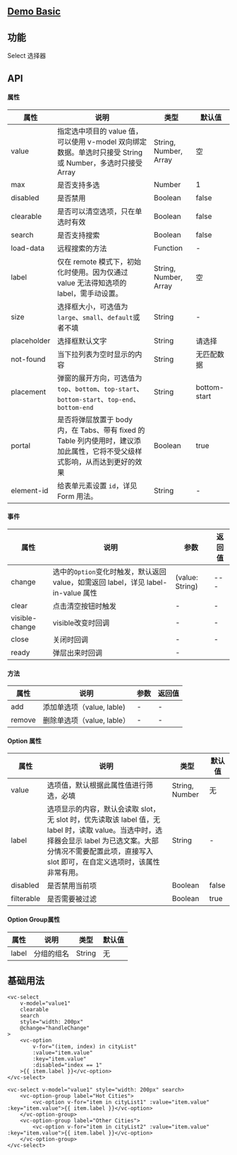 ## [Demo Basic](https://wya-team.github.io/wya-vc/dist/select/basic.html)
## 功能
Select 选择器

## API

#### 属性

属性 | 说明 | 类型 | 默认值
---|---|---|---
value | 指定选中项目的 value 值，可以使用 v-model 双向绑定数据。单选时只接受 String 或 Number，多选时只接受 Array | String, Number, Array | 空
max | 是否支持多选 | Number | 1
disabled | 是否禁用 | Boolean | false
clearable | 是否可以清空选项，只在单选时有效 | Boolean | false
search | 是否支持搜索 | Boolean | false
load-data | 远程搜索的方法 | Function | -
label | 仅在 remote 模式下，初始化时使用。因为仅通过 value 无法得知选项的 label，需手动设置。 | String, Number, Array | 空
size | 选择框大小，可选值为`large`、`small`、`default`或者不填 | String | -
placeholder | 选择框默认文字 | String | 请选择
not-found | 当下拉列表为空时显示的内容 | String | 无匹配数据
placement | 弹窗的展开方向，可选值为 `top`、`bottom`、`top-start`、`bottom-start`、`top-end`、`bottom-end` | String | bottom-start
portal | 是否将弹层放置于 body 内，在 Tabs、带有 fixed 的 Table 列内使用时，建议添加此属性，它将不受父级样式影响，从而达到更好的效果 | Boolean | true
element-id | 给表单元素设置 `id`，详见 Form 用法。 | String | -

#### 事件

属性 | 说明 | 参数 | 返回值
---|---|---|---
change | 选中的`Option`变化时触发，默认返回 value，如需返回 label，详见 label-in-value 属性	 | (value: String) | ---
clear | 点击清空按钮时触发	 | - | -
visible-change | visible改变时回调 | - | - 
close | 关闭时回调 | - | - 
ready | 弹层出来时回调 | -

#### 方法

属性 | 说明 | 参数 | 返回值
---|---|---|---
add | 添加单选项（value, lable) | - | - 
remove | 删除单选项（value, lable） | - | - 

#### Option 属性

属性 | 说明 | 类型 | 默认值
---|---|---|---
value | 选项值，默认根据此属性值进行筛选，必填 | String, Number | 无
label | 选项显示的内容，默认会读取 slot，无 slot 时，优先读取该 label 值，无 label 时，读取 value。当选中时，选择器会显示 label 为已选文案。大部分情况不需要配置此项，直接写入 slot 即可，在自定义选项时，该属性非常有用。 | String | -
disabled | 是否禁用当前项 | Boolean | false
filterable | 是否需要被过滤 | Boolean | true

#### Option Group属性

属性 | 说明 | 类型 | 默认值
---|---|---|---
label | 分组的组名 | String | 无

## 基础用法

```vue
<vc-select 
	v-model="value1"
	clearable 
	search
	style="width: 200px"
	@change="handleChange"
>
	<vc-option 
		v-for="(item, index) in cityList" 
		:value="item.value" 
		:key="item.value"
		:disabled="index == 1"
	>{{ item.label }}</vc-option>
</vc-select>

<vc-select v-model="value1" style="width: 200px" search>
	<vc-option-group label="Hot Cities">
		<vc-option v-for="item in cityList1" :value="item.value" :key="item.value">{{ item.label }}</vc-option>
	</vc-option-group>
	<vc-option-group label="Other Cities">
		<vc-option v-for="item in cityList2" :value="item.value" :key="item.value">{{ item.label }}</vc-option>
	</vc-option-group>
</vc-select>
```

